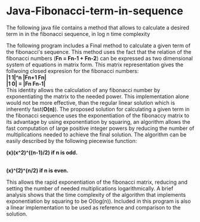 # Java-Fibonacci-term-in-sequence
The following java file contains a method that allows to calculate a desired term in in the fibonacci sequence, in log n time complexity

  The following program includes a Final method to calculate a given term of the 
fibonacci's sequence. 
This method uses the fact that the relation of the fibonacci numbers
(<b>Fn = Fn-1 + Fn-2</b>) can be expressed as two dimensional system of equations in matrix form. 
This matrix representation gives the follwoing closed expresion for the fibonacci numbers:
<b>
<br>|1  1|^n       |Fn+1  Fn|
<br>|1  0|   =     |Fn    Fn-1|<br></b>
This identity allows the calculation of any fibonacci number by exponentiating the matrix 
to the needed power. 
This implementation alone would not be more effective, than the regular linear solution 
which is inherently fast(<b>O(n)</b>). 
The proposed solution for calculating a given term in the fibonacci sequence uses the exponentiation
of the fibonaccy matrix to its advantage by using exponentiation by squaring, an 
algorithm  allows the fast computation of large positive integer powers by reducing the number 
of multiplications needed to achieve the final solution.
The algorithm can be easily described by the following piecewise function:
<p>
<b>(x)(x^2)^((n-1)/2) if n is odd.<br>

<br>(x)^(2)^(n/2)  	if n is even.</b>
</p>
This allows the rapid exponentiation of the fibonacci matrix, reducing and setting the number of 
needed multiplications logarithmically. A brief analysis shows that the time complexity 
of the algorithm that implements exponentiation by squaring to be O(log(n)).
Included in this program is also a linear implementation to be used as reference and comparison to the 
solution.

